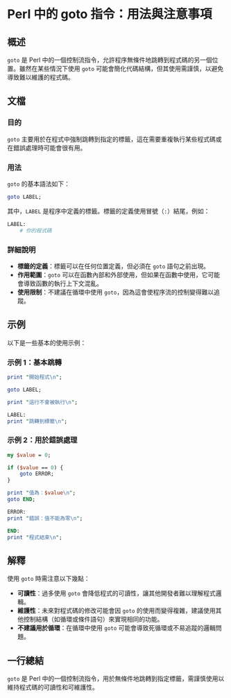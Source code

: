<!--
Meta Description: # Perl 中的 goto 指令：用法與注意事項 ## 概述 `goto` 是 Perl 中的一個控制流指令，允許程序無條件地跳轉到程式碼的另一個位置。雖然在某些情況下使用 `goto` 可能會簡化代碼結構，但其使用需謹慎，以避免導致難以維護的程式碼。 ## 文檔 ### 目的 `goto` 主要...
Meta Keywords: goto, perl, print, label, value
-->

# Perl 中的 goto 指令：用法與注意事項

## 概述
`goto` 是 Perl 中的一個控制流指令，允許程序無條件地跳轉到程式碼的另一個位置。雖然在某些情況下使用 `goto` 可能會簡化代碼結構，但其使用需謹慎，以避免導致難以維護的程式碼。

## 文檔
### 目的
`goto` 主要用於在程式中強制跳轉到指定的標籤，這在需要重複執行某些程式碼或在錯誤處理時可能會很有用。

### 用法
`goto` 的基本語法如下：

```perl
goto LABEL;
```

其中，`LABEL` 是程序中定義的標籤。標籤的定義使用冒號（`:`）結尾，例如：

```perl
LABEL:
    # 你的程式碼
```

### 詳細說明
- **標籤的定義**：標籤可以在任何位置定義，但必須在 `goto` 語句之前出現。
- **作用範圍**：`goto` 可以在函數內部和外部使用，但如果在函數中使用，它可能會導致函數的執行上下文混亂。
- **使用限制**：不建議在循環中使用 `goto`，因為這會使程序流的控制變得難以追蹤。

## 示例
以下是一些基本的使用示例：

### 示例 1：基本跳轉
```perl
print "開始程式\n";

goto LABEL;

print "這行不會被執行\n";

LABEL:
print "跳轉到標籤\n";
```

### 示例 2：用於錯誤處理
```perl
my $value = 0;

if ($value == 0) {
    goto ERROR;
}

print "值為：$value\n";
goto END;

ERROR:
print "錯誤：值不能為零\n";

END:
print "程式結束\n";
```

## 解釋
使用 `goto` 時需注意以下幾點：

- **可讀性**：過多使用 `goto` 會降低程式的可讀性，讓其他開發者難以理解程式邏輯。
- **維護性**：未來對程式碼的修改可能會因 `goto` 的使用而變得複雜，建議使用其他控制結構（如循環或條件語句）來實現相同的功能。
- **不建議用於循環**：在循環中使用 `goto` 可能會導致死循環或不易追蹤的邏輯問題。

## 一行總結
`goto` 是 Perl 中的一個控制流指令，用於無條件地跳轉到指定標籤，需謹慎使用以維持程式碼的可讀性和可維護性。
